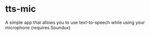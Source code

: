 # tts-mic
A simple app that allows you to use text-to-speech while using your microphone (requires Soundux)
